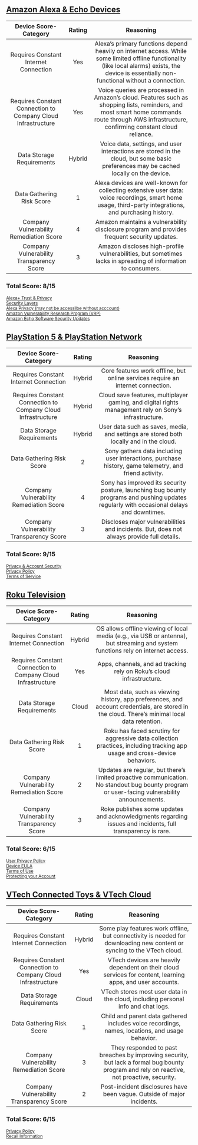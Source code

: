 ## [Amazon Alexa & Echo Devices](./Amazon-Alexa-Analysis.md)
| Device Score-Category |  Rating | Reasoning | 
| :---: | :---: | :---: | 
| Requires Constant Internet Connection | Yes | Alexa’s primary functions depend heavily on internet access. While some limited offline functionality (like local alarms) exists, the device is essentially non-functional without a connection. |
| Requires Constant Connection to Company Cloud Infrastructure | Yes | Voice queries are processed in Amazon’s cloud. Features such as shopping lists, reminders, and most smart home commands route through AWS infrastructure, confirming constant cloud reliance. |
| Data Storage Requirements | Hybrid | Voice data, settings, and user interactions are stored in the cloud, but some basic preferences may be cached locally on the device. |
| Data Gathering Risk Score | 1 | Alexa devices are well-known for collecting extensive user data: voice recordings, smart home usage, third-party integrations, and purchasing history. |
| Company Vulnerability Remediation Score | 4 | Amazon maintains a vulnerability disclosure program and provides frequent security updates. |
| Company Vulnerability Transparency Score | 3 | Amazon discloses high-profile vulnerabilities, but sometimes lacks in spreading of information to consumers. | 

### Total Score: 8/15

<sub>[Alexa+ Trust & Privacy](https://www.amazon.com/b?node=203453976011&ref=dp_btf_xaa_spp_d_p5)</sub>  
<sub>[Security Layers](https://www.amazon.com/b/?node=23638098011&ref=aucc_en_us_web_dom_xaa_evgn_tx_0016)</sub>  
<sub>[Alexa Privacy (may not be accessilbe without acccount)](https://www.amazon.com/alexa-privacy/apd/home?ref=aucc_en_us_web_dom_xaa_evgn_tx_0021)</sub>  
<sub>[Amazon Vulnerability Research Program (VRP)](https://hackerone.com/amazonvrp?type=team)</sub>  
<sub>[Amazon Echo Software Security Updates](https://www.amazon.com/gp/help/customer/display.html?nodeId=GMZQWNQRVENX4GTQ)</sub>  

## [PlayStation 5 & PlayStation Network](./PlayStation-5-&-PlayStation-Network-Analysis.md)
| Device Score-Category |  Rating | Reasoning | 
| :---: | :---: | :---: | 
| Requires Constant Internet Connection | Hybrid | Core features work offline, but online services require an internet connection. |
| Requires Constant Connection to Company Cloud Infrastructure | Hybrid | Cloud save features, multiplayer gaming, and digital rights management rely on Sony’s infrastructure. |
| Data Storage Requirements | Hybrid | User data such as saves, media, and settings are stored both locally and in the cloud. |
| Data Gathering Risk Score | 2 | Sony gathers data including user interactions, purchase history, game telemetry, and friend activity. |
| Company Vulnerability Remediation Score | 4 | Sony has improved its security posture, launching bug bounty programs and pushing updates regularly with occasional delays and downtimes. |
| Company Vulnerability Transparency Score | 3 | Discloses major vulnerabilities and incidents. But, does not always provide full details. | 

### Total Score: 9/15

<sub>[Privacy & Account Security](https://www.playstation.com/en-us/privacy-security-safety/)</sub>  
<sub>[Privacy Policy](https://www.playstation.com/en-us/legal/privacy-policy/)</sub>  
<sub>[Terms of Service](https://www.playstation.com/en-us/legal/psn-terms-of-service/)</sub>  

## [Roku Television](./Roku-Television-Analysis.md)
| Device Score-Category |  Rating | Reasoning | 
| :---: | :---: | :---: | 
| Requires Constant Internet Connection | Hybrid | OS allows offline viewing of local media (e.g., via USB or antenna), but streaming and system functions rely on internet access. |
| Requires Constant Connection to Company Cloud Infrastructure | Yes | Apps, channels, and ad tracking rely on Roku’s cloud infrastructure. |
| Data Storage Requirements | Cloud | Most data, such as viewing history, app preferences, and account credentials, are stored in the cloud. There’s minimal local data retention. |
| Data Gathering Risk Score | 1 | Roku has faced scrutiny for aggressive data collection practices, including tracking app usage and cross-device behaviors. |
| Company Vulnerability Remediation Score | 2 | Updates are regular, but there’s limited proactive communication. No standout bug bounty program or user-facing vulnerability announcements. |
| Company Vulnerability Transparency Score | 3 | Roke publishes some updates and acknowledgments regarding issues and incidents, full transparency is rare. | 

### Total Score: 6/15

<sub>[User Privacy Policy](https://docs.roku.com/published/userprivacypolicy)</sub>  
<sub>[Device EULA](https://docs.roku.com/published/deviceplayereula)</sub>  
<sub>[Terms of Use](https://docs.roku.com/published/therokuchannel-userstermsandconditions)</sub>  
<sub>[Protecting your Account](https://www.roku.com/blog/protecting-your-roku-account?srsltid=AfmBOorvJW5GU8DqZHgsEzlm63RDcyCyXjyOBSK3z8fLMA4OxxByQRau)</sub>  

## [VTech Connected Toys & VTech Cloud](Vtech-Toys-Analysis.md)
| Device Score-Category |  Rating | Reasoning | 
| :---: | :---: | :---: | 
| Requires Constant Internet Connection | Hybrid | Some play features work offline, but connectivity is needed for downloading new content or syncing to the VTech cloud. |
| Requires Constant Connection to Company Cloud Infrastructure | Yes | VTech devices are heavily dependent on their cloud services for content, learning apps, and user accounts. |
| Data Storage Requirements | Cloud | VTech stores most user data in the cloud, including personal info and chat logs. |
| Data Gathering Risk Score | 1 | Child and parent data gathered includes voice recordings, names, locations, and usage behavior. |
| Company Vulnerability Remediation Score | 3 | They responded to past breaches by improving security, but lack a formal bug bounty program and rely on reactive, not proactive, security. |
| Company Vulnerability Transparency Score | 2 | Post-incident disclosures have been vague. Outside of major incidents. | 

### Total Score: 6/15

<sub>[Privacy Policy](https://www.vtechda.com/legal/version/view.aspx?country=US&lang=eng&x=4&y=1)</sub>  
<sub>[Recall Information](https://www.vtechkids.com/recall)</sub>  
